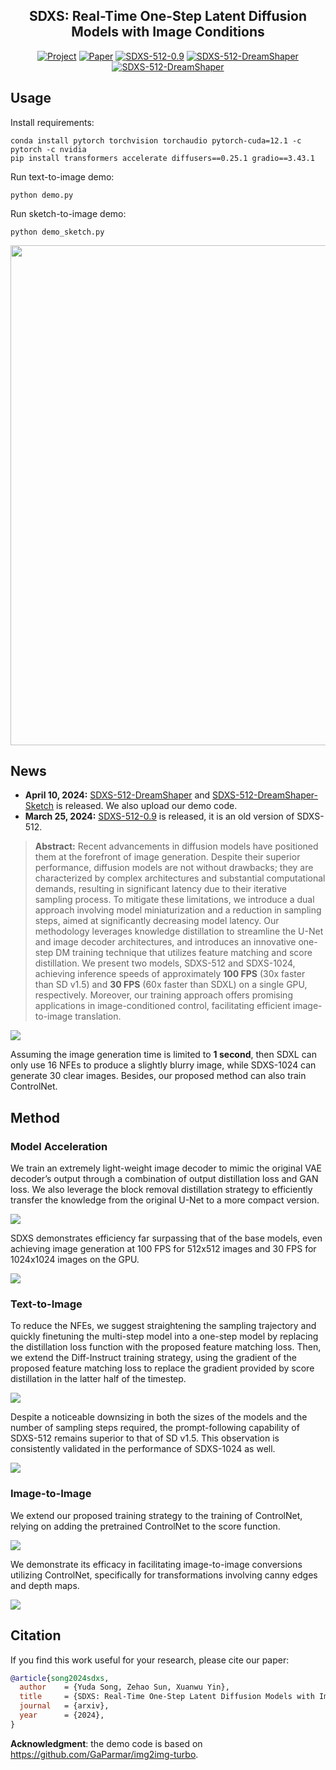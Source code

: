 <div align="center">

## SDXS: Real-Time One-Step Latent Diffusion Models with Image Conditions

[![Project](https://img.shields.io/badge/Project-limegreen?logo=Houzz&logoColor=white)](https://idkiro.github.io/sdxs)
[![Paper](https://img.shields.io/badge/Paper-blue?logo=arxiv)](https://arxiv.org/abs/2403.16627) 
[![SDXS-512-0.9](https://img.shields.io/badge/🤗SDXS--512--0.9-grey)](https://huggingface.co/IDKiro/sdxs-512-0.9)
[![SDXS-512-DreamShaper](https://img.shields.io/badge/🤗SDXS--512--DreamShaper-grey)](https://huggingface.co/IDKiro/sdxs-512-dreamshaper)
[![SDXS-512-DreamShaper](https://img.shields.io/badge/🤗SDXS--512--DreamShaper--Sketch-grey)](https://huggingface.co/IDKiro/sdxs-512-dreamshaper-sketch/tree/main)

</div>

## Usage

Install requirements:

```
conda install pytorch torchvision torchaudio pytorch-cuda=12.1 -c pytorch -c nvidia
pip install transformers accelerate diffusers==0.25.1 gradio==3.43.1
```

Run text-to-image demo:

```
python demo.py
```

Run sketch-to-image demo:

```
python demo_sketch.py
```

<p align="left" >
<img src="images\sketch.gif" width="800" />
</p>

## News

- **April 10, 2024:** [SDXS-512-DreamShaper](https://huggingface.co/IDKiro/sdxs-512-dreamshaper) and [SDXS-512-DreamShaper-Sketch](https://huggingface.co/IDKiro/sdxs-512-dreamshaper-sketch) is released. We also upload our demo code.
- **March 25, 2024:** [SDXS-512-0.9](https://huggingface.co/IDKiro/sdxs-512-0.9) is released, it is an old version of SDXS-512.

> **Abstract:** 
Recent advancements in diffusion models have positioned them at the forefront of image generation. Despite their superior performance, diffusion models are not without drawbacks; they are characterized by complex architectures and substantial computational demands, resulting in significant latency due to their iterative sampling process. To mitigate these limitations, we introduce a dual approach involving model miniaturization and a reduction in sampling steps, aimed at significantly decreasing model latency. Our methodology leverages knowledge distillation to streamline the U-Net and image decoder architectures, and introduces an innovative one-step DM training technique that utilizes feature matching and score distillation. We present two models, SDXS-512 and SDXS-1024, achieving inference speeds of approximately <b>100 FPS</b> (30x faster than SD v1.5) and <b>30 FPS</b> (60x faster than SDXL) on a single GPU, respectively. Moreover, our training approach offers promising applications in image-conditioned control, facilitating efficient image-to-image translation.

![](images/intro.png)

Assuming the image generation time is limited to <b>1 second</b>, then SDXL can only use 16 NFEs to produce a slightly blurry image, while SDXS-1024 can generate 30 clear images. Besides, our proposed method can also train ControlNet.

## Method

### Model Acceleration

We train an extremely light-weight image decoder to mimic the original VAE decoder’s output through a combination of output distillation loss and GAN loss. We also leverage the block removal distillation strategy to efficiently transfer the knowledge from the original U-Net to a more compact version.

![](images/method1.png)

SDXS demonstrates efficiency far surpassing that of the base models, even achieving image generation at 100 FPS for 512x512 images and 30 FPS for 1024x1024 images on the GPU.

![](images/speed.png)

### Text-to-Image

To reduce the NFEs, we suggest straightening the sampling trajectory and quickly finetuning the multi-step model into a one-step model by replacing the distillation loss function with the proposed feature matching loss. Then, we extend the Diff-Instruct training strategy, using the gradient of the proposed feature matching loss to replace the gradient provided by score distillation in the latter half of the timestep.

![](images/method2.png)

Despite a noticeable downsizing in both the sizes of the models and the number of sampling steps required, the prompt-following capability of SDXS-512 remains superior to that of SD v1.5. This observation is consistently validated in the performance of SDXS-1024 as well.  

![](images/imgs.png)

### Image-to-Image

We extend our proposed training strategy to the training of ControlNet, relying on adding the pretrained ControlNet to the score function. 

![](images/method3.png)

We demonstrate its efficacy in facilitating image-to-image conversions utilizing ControlNet, specifically for transformations involving canny edges and depth maps.

![](images/control_imgs.png)


## Citation

If you find this work useful for your research, please cite our paper:

```bibtex
@article{song2024sdxs,
  author    = {Yuda Song, Zehao Sun, Xuanwu Yin},
  title     = {SDXS: Real-Time One-Step Latent Diffusion Models with Image Conditions},
  journal   = {arxiv},
  year      = {2024},
}
```

**Acknowledgment**: the demo code is based on https://github.com/GaParmar/img2img-turbo.
